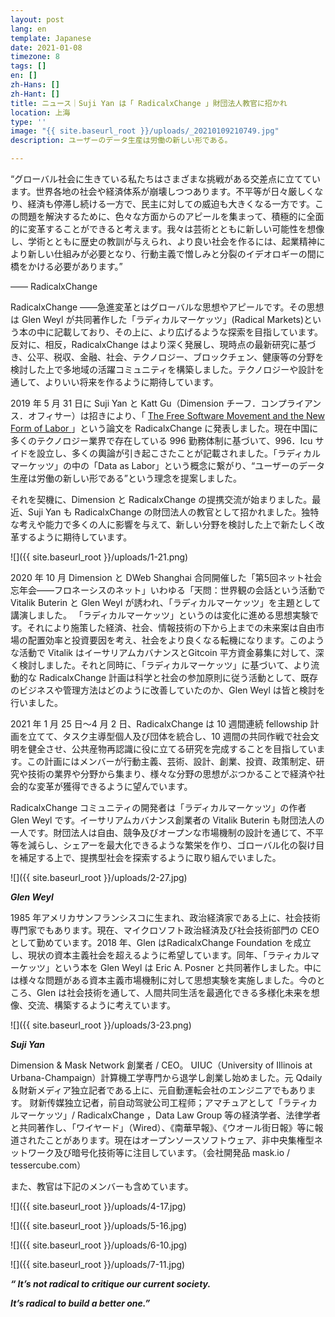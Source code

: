 ```yaml
---
layout: post
lang: en
template: Japanese
date: 2021-01-08
timezone: 8
tags: []
en: []
zh-Hans: []
zh-Hant: []
title: ニュース｜Suji Yan は「 RadicalxChange 」財団法人教官に招かれ
location: 上海
type: ''
image: "{{ site.baseurl_root }}/uploads/_20210109210749.jpg"
description: ユーザーのデータ生産は労働の新しい形である。

---
```

“グローバル社会に生きている私たちはさまざまな挑戦がある交差点に立てています。世界各地の社会や経済体系が崩壊しつつあります。不平等が日々厳しくなり、経済も停滞し続ける一方で、民主に対しての威迫も大きくなる一方です。この問題を解決するために、色々な方面からのアピールを集まって、積極的に全面的に変革することができると考えます。我々は芸術とともに新しい可能性を想像し、学術とともに歴史の教訓が与えられ、より良い社会を作るには、起業精神により新しい仕組みが必要となり、行動主義で憎しみと分裂のイデオロギーの間に橋をかける必要があります。”

—— RadicalxChange

RadicalxChange ——急進変革とはグローバルな思想やアピールです。その思想は Glen Weyl が共同著作した「ラディカルマーケッツ」(Radical Markets)という本の中に記載しており、その上に、より広げるような探索を目指しています。反対に、相反，RadicalxChange はより深く発展し、現時点の最新研究に基づき、公平、税収、金融、社会、テクノロジー、ブロックチェン、健康等の分野を検討した上で多地域の活躍コミュニティを構築しました。テクノロジーや設計を通して、よりいい将来を作るように期待しています。

2019 年 5 月 31 日に Suji Yan と Katt Gu（Dimension チーフ．コンプライアンス．オフィサー）は招きにより、「 [The Free Software Movement and the New Form of Labor ](http://mp.weixin.qq.com/s?__biz=MzU4OTkwNDYzMw==&mid=2247485265&idx=1&sn=9aae164fff9b8169f60d059e13ab2e50&chksm=fdc728c7cab0a1d1e1eebdaf10df31298087c71a13e44c91c7d0731114e765d638e7c9bcf072&scene=21#wechat_redirect)」という論文を RadicalxChange に発表しました。現在中国に多くのテクノロジー業界で存在している 996 勤務体制に基づいて、996．Icu サイドを設立し、多くの輿論が引き起こさたことが記載されました。「ラディカルマーケッツ」の中の「Data as Labor」という概念に繋がり、“ユーザーのデータ生産は労働の新しい形である”という理念を提案しました。

それを契機に、Dimension と RadicalxChange の提携交流が始まりました。最近、Suji Yan も RadicalxChange の財団法人の教官として招かれました。独特な考えや能力で多くの人に影響を与えて、新しい分野を検討した上で新たしく改革するように期待しています。

![]({{ site.baseurl_root }}/uploads/1-21.png)

2020 年 10 月 Dimension と DWeb Shanghai 合同開催した「第5回ネット社会忘年会――フロネーシスのネット」いわゆる「天問：世界観の会話という活動で Vitalik Buterin と Glen Weyl が誘われ、「ラディカルマーケッツ」を主題として講演しました。 「ラディカルマーケッツ」というのは変化に進める思想実験です。それにより施策した経済、社会、情報技術の下から上までの未来案は自由市場の配置効率と投資要因を考え、社会をより良くなる転機になります。このような活動で Vitalik はイーサリアムカバナンスとGitcoin 平方資金募集に対して、深く検討しました。それと同時に、「ラディカルマーケッツ」に基づいて、より流動的な RadicalxChange 計画は科学と社会の参加原則に従う活動として、既存のビジネスや管理方法はどのように改善していたのか、Glen Weyl は皆と検討を行いました。

2021 年 1 月 25 日～4 月 2 日、RadicalxChange は 10 週間連続 fellowship 計画を立てて、タスク主導型個人及び団体を統合し、10 週間の共同作戦で社会文明を健全させ、公共産物再認識に役に立てる研究を完成することを目指しています。この計画にはメンバーが行動主義、芸術、設計、創業、投資、政策制定、研究や技術の業界や分野から集まり、様々な分野の思想がぶつかることで経済や社会的な変革が獲得できるように望んでいます。

RadicalxChange コミュニティの開発者は「ラディカルマーケッツ」の作者 Glen Weyl です。イーサリアムカバナンス創業者の Vitalik Buterin も財団法人の一人です。財団法人は自由、競争及びオープンな市場機制の設計を通じて、不平等を減らし、シェアーを最大化できるような繁栄を作り、ゴローバル化の裂け目を補足する上で、提携型社会を探索するように取り組んでいました。

![]({{ site.baseurl_root }}/uploads/2-27.jpg)

**_Glen Weyl_**

1985 年アメリカサンフランシスコに生まれ、政治経済家である上に、社会技術専門家でもあります。現在、マイクロソフト政治経済及び社会技術部門の CEO として勤めています。2018 年、Glen はRadicalxChange Foundation を成立し、現状の資本主義社会を超えるように希望しています。同年、「ラティカルマーケッツ」という本を Glen Weyl は Eric A. Posner と共同著作しました。中には様々な問題がある資本主義市場機制に対して思想実験を実施しました。今のところ、Glen は社会技術を通して、人間共同生活を最適化できる多様化未来を想像、交流、構築するように考えています。

![]({{ site.baseurl_root }}/uploads/3-23.png)

**_Suji Yan_**

Dimension & Mask Network 創業者 / CEO。 UIUC（University of Illinois at Urbana-Champaign）計算機工学専門から退学し創業し始めました。元 Qdaily ＆財新メディア独立記者である上に、元自動運転会社のエンジニアでもあります。 财新传媒独立记者，前自动驾驶公司工程师；アマチュアとして「ラティカルマーケッツ」/ RadicalxChange ，Data Law Group 等の経済学者、法律学者と共同著作し、「ワイヤード」（Wired）、《南華早報》、《ウオール街日報》等に報道されたことがあります。現在はオープンソースソフトウェア、非中央集権型ネットワーク及び暗号化技術等に注目しています。（会社開発品 mask.io / tessercube.com）

また、教官は下記のメンバーも含めています。

![]({{ site.baseurl_root }}/uploads/4-17.jpg)

![]({{ site.baseurl_root }}/uploads/5-16.jpg)

![]({{ site.baseurl_root }}/uploads/6-10.jpg)

![]({{ site.baseurl_root }}/uploads/7-11.jpg)

**_“ It’s not radical to critique our current society._**

**_It’s radical to build a better one.”_**